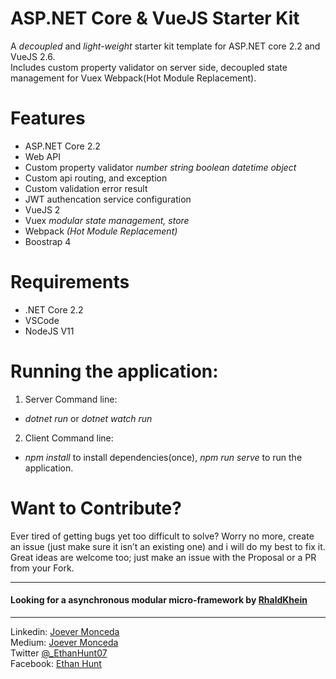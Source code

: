# ASP.NET Core & VueJS Starter Kit 
A *decoupled* and *light-weight* starter kit template for ASP.NET core 2.2 and VueJS 2.6.   
Includes custom property validator on server side, decoupled state management for Vuex
Webpack(Hot Module Replacement).

# Features  
* ASP.NET Core 2.2  
 * Web API
 * Custom property validator
  *number* *string* *boolean* *datetime* *object*  
 * Custom api routing, and exception
 * Custom validation error result
 * JWT authencation service configuration
 * VueJS 2
 * Vuex *modular state management, store*
 * Webpack *(Hot Module Replacement)*
 * Boostrap 4

# Requirements   
 * .NET Core 2.2  
 * VSCode  
 * NodeJS V11
 
 # Running the application:
 1. Server
   Command line:
   * *dotnet run* or *dotnet watch run*
 2. Client
   Command line:
   * *npm install* to install dependencies(once), *npm run serve* to run the application.
   
   # Want to Contribute?  
   Ever tired of getting bugs yet too difficult to solve? Worry no more, create an issue (just make sure it isn’t an existing one) and i will do my best to fix it. Great ideas are welcome too; just make an issue with the Proposal or a PR from your Fork.
   
  ---
   #### Looking for a asynchronous modular micro-framework by [RhaldKhein](https://github.com/rhaldkhein/rengine)
  ---


  Linkedin: [Joever Monceda](https://www.linkedin.com/in/joever-monceda-55242779/)  
  Medium: [Joever Monceda](https://medium.com/@joever.monceda/new-net-core-vuejs-vuex-router-webpack-starter-kit-e94b6fdb7481)  
  Twitter [@_EthanHunt07](https://twitter.com/_EthanHunt07)  
  Facebook: [Ethan Hunt](https://m.facebook.com/groups/215192935559397?view=permalink&id=688430418235644)
